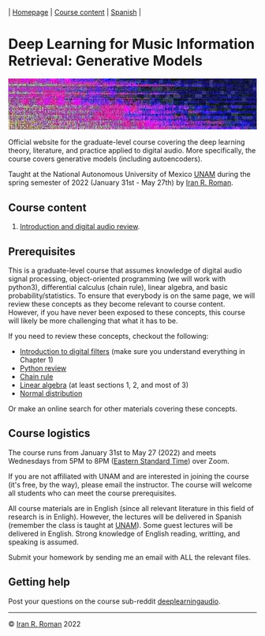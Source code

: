 | [Homepage](https://dl4genaudio.github.io) | [Course content](https://dl4genaudio.github.io/#course-content) | [Spanish](https://dl4genaudio-github-io.translate.goog/?_x_tr_sl=en&_x_tr_tl=es&_x_tr_hl=en-US) |

# Deep Learning for Music Information Retrieval: Generative Models
<img src="assets/home.jpg" alt="drawing" width="1000"/>

Official website for the graduate-level course covering the deep learning theory, literature, and practice applied to digital audio. More specifically, the course covers generative models (including autoencoders).

Taught at the National Autonomous University of Mexico [UNAM](https://www.unam.mx/) during the spring semester of 2022 (January 31st - May 27th) by [Iran R. Roman](https://iranroman.github.io).

## Course content

1. [Introduction and digital audio review](intro).

## Prerequisites

This is a graduate-level course that assumes knowledge of digital audio signal processing, object-oriented programming (we will work with python3), differential calculus (chain rule), linear algebra, and basic probability/statistics. To ensure that everybody is on the same page, we will review these concepts as they become relevant to course content. However, if you have never been exposed to these concepts, this course will likely be more challenging that what it has to be.

If you need to review these concepts, checkout the following:

* [Introduction to digital filters](https://ccrma.stanford.edu/~jos/filters/filters.html) (make sure you understand everything in Chapter 1)
* [Python review](https://pythonguide.readthedocs.io/en/latest/python/review.html#)
* [Chain rule](https://www.khanacademy.org/math/ap-calculus-ab/ab-differentiation-2-new/ab-3-1a/a/chain-rule-review)
* [Linear algebra](https://cs229.stanford.edu/section/cs229-linalg.pdf) (at least sections 1, 2, and most of 3)
* [Normal distribution](https://en.wikipedia.org/wiki/Normal_distribution)

Or make an online search for other materials covering these concepts. 

## Course logistics

The course runs from January 31st to May 27 (2022) and meets Wednesdays from 5PM to 8PM ([Eastern Standard Time](https://www.timeanddate.com/time/zones/et)) over Zoom. 

If you are not affiliated with UNAM and are interested in joining the course (it's free, by the way), please email the instructor. The course will welcome all students who can meet the course prerequisites.

All course materials are in English (since all relevant literature in this field of research is in Enligh). However, the lectures will be delivered in Spanish (remember the class is taught at [UNAM](https://www.unam.mx/)). Some guest lectures will be delivered in English. Strong knowledge of English reading, writting, and speaking is assumed.

Submit your homework by sending me an email with ALL the relevant files.

## Getting help

Post your questions on the course sub-reddit [deeplearningaudio](https://reddit.com/r/deeplearningaudio).

___

&copy; [Iran R. Roman](https://iranroman.github.io) 2022
